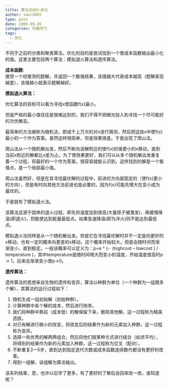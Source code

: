 ```yaml
---
title: 算法总结9—优化
author: sword865
type: post
date: 2009-09-30
categories: 机器学习
tags:
  - 优化
---
```

不同于之前的分类和聚类算法，优化的目的是尝试找到一个使成本函数输出最小化的值。这里主要包括两个算法：模拟退火算法和遗传算法。

**成本函数**:  
接受一个经推测的题解，并返回一个数值结果，该值越大代表成本越高（题解表现越差），该值越小就表示题解越好。

**模拟退火算法：**

优化算法的目标可以看为寻找x使函数f(x)最小。

但是严格的最小值往往是很难达到的，我们不得不把眼光投入到寻找一个尽可能好的次优解去。

最简单的方法被称为随机法，即成千上万次的对x进行猜测，然后把这些x中使f(x)最小的一个作为答案。虽然这样很简单，但是效果很差。于是出现了爬山法。

爬山法从一个随机解出发，然后不断向该解附近的使f(x)的值更小的x移动，直到当前x附近的解都比x差为止。为了使效果更好，我们可以从多个随机解出发重复着一个过程，将最好的一个作为答案。很容易就能认识到，这样找到的解是一个极值点，是一个局部最小值。

爬山法虽然好，但是在其寻找最优解的过程中，前进的方向是固定的（使f(x)更小的方向），但是有时向其他方法前进也是必要的，因为f(x)可能先增大在变小成为最优的。

于是就有了模拟退火法。

该算法这源于固体的退火过程，即先将温度加到很高(大量原子被激发)，再缓慢降温(即退火)，则能使达到能量最低点。如果急速降温(即为淬火)则不能达到最低点。

模拟退火法同样是从一个随机解出发。但是它在寻找最优解时并不一定是向更好的x移动，也有一定的概率向更差的x移动，这个概率开始较大，但是会随时间而渐渐变小，直到稳定。一般该概率可以定义为：p=e ^ (-&nbsp; (highcost &ndash; lowcost ) / temperature )，其中temperature是随时间增大而变小的温度，开始温度很高时p -> 1，后来会渐渐变小使p->0。

**遗传算法：**

遗传算法的思想来自生物的遗传和变异，算法以种群为单位（一个种群为一组既多个解），其算法的运行过程如下：

  1. 随机生成一组初始解（初始种群）。
  2. 计算种群中各个解的成本，然后进行排序。
  3. 我们将种群中靠前（成本低）的解保留下来，删除其他解，这一过程称为精英选拔。
  4. 对已有解进行微小的改变，将改变后的结果作为新的元素加入种群，这一过程称为变异。
  5. 选择一些优秀的解两两组合，然后将他们按某种方式进行结合（如求平均），将得到的结果作为新的元素加入种群，这一过程称为交叉（配对）。
  6. 不断重复2&mdash;5步，直到达到指定迭代次数或成本函数连续数代都没有更好的改善。
  7. 得到一组解，该组解为算法输出。

该系列结束，恩，也许以后学了更多，有了更好的了解后会回来改一改，谁知道呢？


